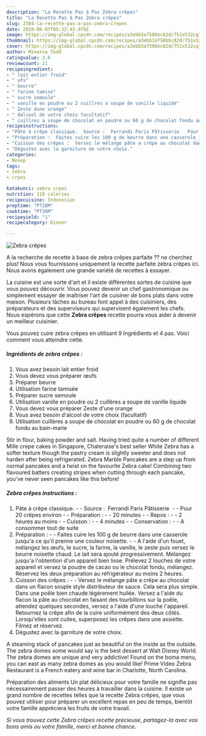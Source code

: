 ```yaml
---
description: "La Recette Pas à Pas Zebra crêpes"
title: "La Recette Pas à Pas Zebra crêpes"
slug: 2504-la-recette-pas-a-pas-zebra-crepes
date: 2020-06-07T05:32:43.979Z
image: https://img-global.cpcdn.com/recipes/a3ebb3a750bbc82d/751x532cq70/zebra-crepes-photo-principale-de-la-recette.jpg
thumbnail: https://img-global.cpcdn.com/recipes/a3ebb3a750bbc82d/751x532cq70/zebra-crepes-photo-principale-de-la-recette.jpg
cover: https://img-global.cpcdn.com/recipes/a3ebb3a750bbc82d/751x532cq70/zebra-crepes-photo-principale-de-la-recette.jpg
author: Minerva Todd
ratingvalue: 3.6
reviewcount: 11
recipeingredient:
- " lait entier froid"
- " ufs"
- " beurre"
- " farine tamise"
- " sucre semoule"
- " vanille en poudre ou 2 cuillres a soupe de vanille liquide"
- " Zeste dune orange"
- " dalcool de votre choix facultatif"
- " cuillres a soupe de chocolat en poudre ou 60 g de chocolat fondu au bainmarie"
recipeinstructions:
- "Pâte à crêpe classique.  Source :  Ferrandi Paris Pâtisserie   Pour 20 crêpes environ  Préparation :  20 minutes  Repos :  2 heures au moins  Cuisson :  4 minutes  Conservation :  A consommer tout de suite"
- "Préparation :  Faites cuire les 100 g de beurre dans une casserole jusqu&#39;a ce qu&#39;il prenne une couleur noisette.  A l&#39;aide d&#39;un fouet, mélangez les œufs, le sucre, la farine, la vanille, le zeste puis versez le beurre noisette chaud. Le lait sera ajouté progressivement. Mélangez jusqu&#39;a l&#39;obtention d&#39;un appareil bien lisse. Prélevez 2 louches de votre appareil et versez la poudre de cacao ou le chocolat fondu, mélangez. Réservez les deux préparation au réfrigérateur au moins 2 heures."
- "Cuisson des crêpes :  Versez le mélange pâte a crêpe au chocolat dans un flacon souple style distributeur de sauce. Cela sera plus simple. Dans une poêle bien chaude légèrement huilée. Versez a l&#39;aide du flacon la pâte au chocolat en faisant des tourbillons sur la poêle, attendez quelques secondes, versez a l&#39;aide d&#39;une louche l&#39;appareil. Retournez la crêpe afin de la cuire uniformément des deux côtés. Lorsqu&#39;elles sont cuites, superposez les crêpes dans une assiette. Filmez et réservez."
- "Dégustez avec la garniture de votre choix."
categories:
- Resep
tags:
- zebra
- crpes

katakunci: zebra crpes 
nutrition: 118 calories
recipecuisine: Indonesian
preptime: "PT28M"
cooktime: "PT38M"
recipeyield: "1"
recipecategory: Dinner

---
```



![Zebra crêpes](https://img-global.cpcdn.com/recipes/a3ebb3a750bbc82d/751x532cq70/zebra-crepes-photo-principale-de-la-recette.jpg)

A la recherche de recette à base de zebra crêpes parfaite ?? ne cherchez plus! Nous vous fournissons uniquement la recette parfaite zebra crêpes ici. Nous avons également une grande variété de recettes à essayer.

La cuisine est une sorte d'art et il existe différentes sortes de cuisine que vous pouvez découvrir. Vous pouvez devenir un chef gastronomique ou simplement essayer de maîtriser l'art de cuisiner de bons plats dans votre maison. Plusieurs tâches au bureau font appel à des cuisiniers, des préparateurs et des superviseurs qui supervisent également les chefs. Nous espérons que cette <strong> Zebra crêpes </strong> recette pourra vous aider à devenir un meilleur cuisinier.

<!--inarticleads1-->

Vous pouvez cuire zebra crêpes en utilisant 9 Ingrédients et 4 pas. Voici comment vous atteindre cette.

##### Ingrédients de zebra crêpes :

1. Vous avez besoin  lait entier froid
1. Vous devez vous préparer  œufs
1. Préparer  beurre
1. Utilisation  farine tamisée
1. Préparer  sucre semoule
1. Utilisation  vanille en poudre ou 2 cuillères a soupe de vanille liquide
1. Vous devez vous préparer  Zeste d&#39;une orange
1. Vous avez besoin  d&#39;alcool de votre choix (facultatif)
1. Utilisation  cuillères a soupe de chocolat en poudre ou 60 g de chocolat fondu au bain-marie


Stir in flour, baking powder and salt. Having tried quite a number of different Mille crepe cakes in Singapore, Chateraise&#39;s best seller White Zebra has a softer texture though the pastry cream is slightly sweeter and does not harden after being refrigerated. Zebra Marble Pancakes are a step up from normal pancakes and a twist on the favourite Zebra cake! Combining two flavoured batters creating stripes when cutting through each pancake, you&#39;ve never seen pancakes like this before! 

<!--inarticleads2-->

##### Zebra crêpes instructions :

1. Pâte à crêpe classique. -  - Source :  Ferrandi Paris Pâtisserie  -  - Pour 20 crêpes environ -  - Préparation : -  - 20 minutes -  - Repos : -  - 2 heures au moins -  - Cuisson : -  - 4 minutes -  - Conservation : -  - A consommer tout de suite
1. Préparation : -  - Faites cuire les 100 g de beurre dans une casserole jusqu&#39;a ce qu&#39;il prenne une couleur noisette. -  - A l&#39;aide d&#39;un fouet, mélangez les œufs, le sucre, la farine, la vanille, le zeste puis versez le beurre noisette chaud. Le lait sera ajouté progressivement. Mélangez jusqu&#39;a l&#39;obtention d&#39;un appareil bien lisse. Prélevez 2 louches de votre appareil et versez la poudre de cacao ou le chocolat fondu, mélangez. Réservez les deux préparation au réfrigérateur au moins 2 heures.
1. Cuisson des crêpes : -  - Versez le mélange pâte a crêpe au chocolat dans un flacon souple style distributeur de sauce. Cela sera plus simple. Dans une poêle bien chaude légèrement huilée. Versez a l&#39;aide du flacon la pâte au chocolat en faisant des tourbillons sur la poêle, attendez quelques secondes, versez a l&#39;aide d&#39;une louche l&#39;appareil. Retournez la crêpe afin de la cuire uniformément des deux côtés. Lorsqu&#39;elles sont cuites, superposez les crêpes dans une assiette. Filmez et réservez.
1. Dégustez avec la garniture de votre choix.


A steaming stack of pancakes just as beautiful on the inside as the outside. The zebra domes some would say is the best dessert at Walt Disney World. The zebra domes are unique and very addictive! Found on the boma menu, you can east as many zebra domes as you would like! Prime Video Zebra Restaurant is a French eatery and wine bar in Charlotte, North Carolina. 

<!--inarticleads1-->

<p>
Préparation des aliments Un plat délicieux pour votre famille ne signifie pas nécessairement passer des heures à travailler dans la cuisine. Il existe un grand nombre de recettes telles que la recette Zebra crêpes, que vous pouvez utiliser pour préparer un excellent repas en peu de temps, bientôt votre famille appréciera les fruits de votre travail.
</p>

<p>
<i>Si vous trouvez cette Zebra crêpes recette précieuse, partagez-la avec vos bons amis ou votre famille, merci et bonne chance.</i>
</p>
